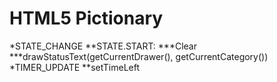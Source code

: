 # HTML5 Pictionary


*STATE_CHANGE
**STATE.START:
***Clear
***drawStatusText(getCurrentDrawer(), getCurrentCategory())
*TIMER_UPDATE
**setTimeLeft




